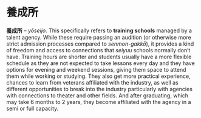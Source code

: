 # 養成所

**養成所** – _yōseijo_. This specifically refers to **training schools** managed by a talent agency. While these require passing an audition (or otherwise more strict admission processes compared to _senmon-gakkō_), it provides a kind of freedom and access to connections that _seiyuu_ schools normally don’t have. Training hours are shorter and students usually have a more flexible schedule as they are not expected to take lessons every day and they have options for evening and weekend sessions, giving them space to attend them while working or studying. They also get more practical experience, chances to learn from veterans affiliated with the industry, as well as different opportunities to break into the industry particularly with agencies with connections to theater and other fields. And after graduating, which may take 6 months to 2 years, they become affiliated with the agency in a semi or full capacity.
